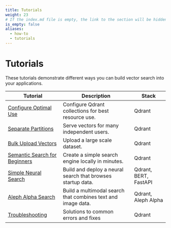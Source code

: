 ```yaml
---
title: Tutorials
weight: 23
# If the index.md file is empty, the link to the section will be hidden from the sidebar
is_empty: false
aliases:
  - how-to
  - tutorials
---
```


# Tutorials 

These tutorials demonstrate different ways you can build vector search into your applications. 

| Tutorial              | Description                                  | Stack  |   
|-----------------------|----------------------------------------------|--------|
| [Configure Optimal Use](../tutorials/optimize/)       | Configure Qdrant collections for best resource use.       | Qdrant |  
| [Separate Partitions](../tutorials/multiple-partitions/)   | Serve vectors for many independent users.     | Qdrant |   
| [Bulk Upload Vectors](../tutorials/bulk-upload/)           | Upload a large scale dataset.                 | Qdrant | 
| [Semantic Search for Beginners](../tutorials/search-beginners/)           | Create a simple search engine locally in minutes.                 | Qdrant | 
| [Simple Neural Search](../tutorials/neural-search/)           | Build and deploy a neural search that browses startup data.                  | Qdrant, BERT, FastAPI | 
| [Aleph Alpha Search](../tutorials/aleph-alpha-search/)           | Build a multimodal search that combines text and image data.                  | Qdrant, Aleph Alpha | 
| [Troubleshooting](../tutorials/common-errors/)       | Solutions to common errors and fixes                      | Qdrant |  


